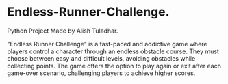 # Endless-Runner-Challenge.
Python Project Made by Alish Tuladhar.

"Endless Runner Challenge" is a fast-paced and addictive game where players control a character through an endless obstacle course. They must choose between easy and difficult levels, avoiding obstacles while collecting points. The game offers the option to play again or exit after each game-over scenario, challenging players to achieve higher scores.
